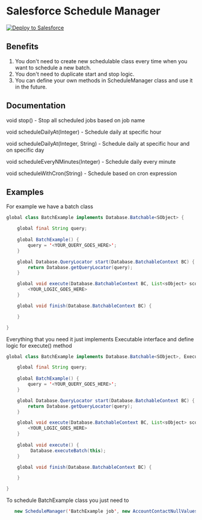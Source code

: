 Salesforce Schedule Manager
===========================

<a href="https://githubsfdeploy.herokuapp.com?owner=vitaliaventel&repo=ScheduleManager">
  <img alt="Deploy to Salesforce"
       src="https://raw.githubusercontent.com/afawcett/githubsfdeploy/master/src/main/webapp/resources/img/deploy.png">
</a>

Benefits
--------
1) You don't need to create new schedulable class every time when you want to schedule a new batch.
2) You don't need to duplicate start and stop logic.
3) You can define your own methods in ScheduleManager class and use it in the future.

Documentation
-------------
void stop() - Stop all scheduled jobs based on job name

void scheduleDailyAt(Integer) - Schedule daily at specific hour

void scheduleDailyAt(Integer, String) - Schedule daily at specific hour and on specific day

void scheduleEveryNMinutes(Integer) - Schedule daily every minute

void scheduleWithCron(String) - Schedule based on cron expression

Examples
--------
For example we have a batch class
```java
global class BatchExample implements Database.Batchable<SObject> {

    global final String query;
    
    global BatchExample() {
        query = '<YOUR_QUERY_GOES_HERE>';
    }

    global Database.QueryLocator start(Database.BatchableContext BC) {
        return Database.getQueryLocator(query);
    }

    global void execute(Database.BatchableContext BC, List<sObject> scope) {
        <YOUR_LOGIC_GOES_HERE>
    }

    global void finish(Database.BatchableContext BC) {

    }

}
```

Everything that you need it just implements Executable interface and define logic for execute() method
```java
global class BatchExample implements Database.Batchable<SObject>, Executable {

    global final String query;
    
    global BatchExample() {
        query = '<YOUR_QUERY_GOES_HERE>';
    }

    global Database.QueryLocator start(Database.BatchableContext BC) {
        return Database.getQueryLocator(query);
    }

    global void execute(Database.BatchableContext BC, List<sObject> scope) {
        <YOUR_LOGIC_GOES_HERE>
    }
    
    global void execute() {
         Database.executeBatch(this);
    }

    global void finish(Database.BatchableContext BC) {

    }

}
```

To schedule BatchExample class you just need to
```java
   new ScheduleManager('BatchExample job', new AccountContactNullValuesBatch()).scheduleDailyAt(12); 
```
